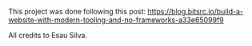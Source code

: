 This project was done following this post:  https://blog.bitsrc.io/build-a-website-with-modern-tooling-and-no-frameworks-a33e65099f9

All credits to Esau Silva.